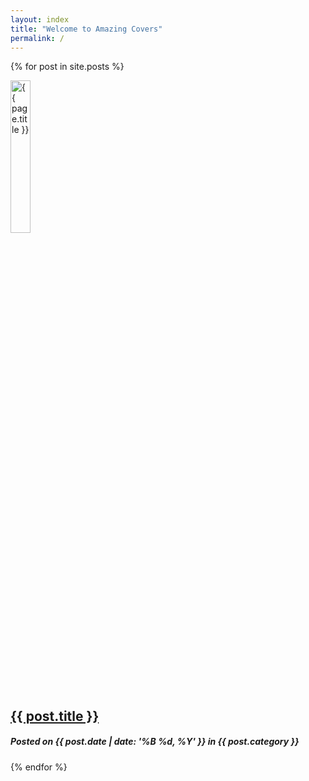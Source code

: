 ```yaml
---
layout: index
title: "Welcome to Amazing Covers"
permalink: /
---
```


{% for post in site.posts %}
<div class="post">
	<img src="{{ post.image | relative_url }}" alt="{{ page.title }}" width="25%" />
	<h2><a href="{{ post.url | relative_url }}">{{ post.title }}</a></h2>
	<h5>Posted on {{ post.date | date: '%B %d, %Y' }} in {{ post.category }}</h5>
</div><!-- end /.post -->		
{% endfor %}